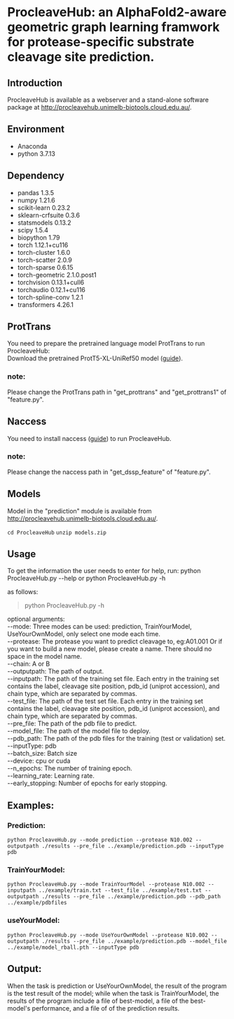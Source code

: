 # ProcleaveHub: an AlphaFold2-aware geometric graph learning framwork for protease-specific substrate cleavage site prediction.
## Introduction
ProcleaveHub is available as a webserver and a stand-alone software package at http://procleavehub.unimelb-biotools.cloud.edu.au/.

## Environment
* Anaconda
* python 3.7.13

## Dependency

* pandas    1.3.5
* numpy		1.21.6
* scikit-learn    0.23.2
* sklearn-crfsuite    0.3.6
* statsmodels    0.13.2
* scipy    1.5.4
* biopython    1.79
* torch    1.12.1+cu116
* torch-cluster    1.6.0
* torch-scatter    2.0.9
* torch-sparse    0.6.15
* torch-geometric    2.1.0.post1
* torchvision    0.13.1+cull6
* torchaudio    0.12.1+cu116
* torch-spline-conv    1.2.1
* transformers    4.26.1

## ProtTrans
You need to prepare the pretrained language model ProtTrans to run ProcleaveHub:  
Download the pretrained ProtT5-XL-UniRef50 model ([guide](https://github.com/agemagician/ProtTrans)). 
### note:
Please change the ProtTrans path in "get_prottrans" and "get_prottrans1" of "feature.py".

## Naccess
You need to install naccess ([guide](http://www.bioinf.manchester.ac.uk/naccess/)) to run ProcleaveHub.

### note:
Please change the naccess path in "get_dssp_feature" of "feature.py".

## Models
Model in the "prediction" module is available from http://procleavehub.unimelb-biotools.cloud.edu.au/.

```cd ProcleaveHub```
```unzip models.zip```
## Usage

To get the information the user needs to enter for help, run:
    python ProcleaveHub.py --help
 or
    python ProcleaveHub.py -h

as follows:

>python ProcleaveHub.py -h

optional arguments:  
  --mode:        Three modes can be used: prediction, TrainYourModel, UseYourOwnModel, only select one mode each time.  
  --protease:        The protease you want to predict cleavage to, eg:A01.001 Or if you want to build a new model, please create a name. There should no space in the model name.  
  --chain:        A or B  
  --outputpath:        The path of output.  
  --inputpath:        The path of the training set file. Each entry in the training set contains the label, cleavage site position, pdb_id (uniprot accession), and chain type, which are separated by commas.  
  --test_file:        The path of the test set file. Each entry in the training set contains the label, cleavage site position, pdb_id (uniprot accession), and chain type, which are separated by commas.  
  --pre_file:        The path of the pdb file to predict.  
  --model_file:        The path of the model file to deploy.  
  --pdb_path:        The path of the pdb files for the training (test or validation) set.  
  --inputType:        pdb  
  --batch_size:        Batch size  
  --device:        cpu or cuda  
  --n_epochs:        The number of training epoch.  
  --learning_rate:        Learning rate.  
  --early_stopping:        Number of epochs for early stopping.  

## Examples:

### Prediction:
```python ProcleaveHub.py --mode prediction --protease N10.002 --outputpath ./results --pre_file ../example/prediction.pdb --inputType pdb```
### TrainYourModel:
```python ProcleaveHub.py --mode TrainYourModel --protease N10.002 --inputpath ../example/train.txt --test_file ../example/test.txt --outputpath ./results --pre_file ../example/prediction.pdb --pdb_path ../example/pdbfiles```
### useYourModel:
```python ProcleaveHub.py --mode UseYourOwnModel --protease N10.002 --outputpath ./results --pre_file ../example/prediction.pdb --model_file ../example/model_rball.pth --inputType pdb```
## Output:
When the task is prediction or UseYourOwnModel, the result of the program is the test result of the model; while when the task is TrainYourModel, the results of the program include a file of best-model, a file of the best-model's performance, and a file of of the prediction results.
